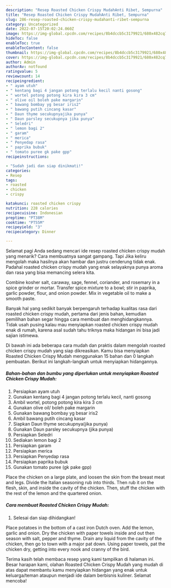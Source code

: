 ```yaml
---
description: "Resep Roasted Chicken Crispy MudahAnti Ribet, Sempurna"
title: "Resep Roasted Chicken Crispy MudahAnti Ribet, Sempurna"
slug: 286-resep-roasted-chicken-crispy-mudahanti-ribet-sempurna
category: Uncategorized
date: 2022-07-15T20:02:24.060Z
image: https://img-global.cpcdn.com/recipes/8b4dccb5c3179921/680x482cq70/roasted-chicken-crispy-mudah-foto-resep-utama.jpg
hideToc: false
enableToc: true
enableTocContent: false
thumbnail: https://img-global.cpcdn.com/recipes/8b4dccb5c3179921/680x482cq70/roasted-chicken-crispy-mudah-foto-resep-utama.jpg
cover: https://img-global.cpcdn.com/recipes/8b4dccb5c3179921/680x482cq70/roasted-chicken-crispy-mudah-foto-resep-utama.jpg
author: Admin
authorAv: notfound
ratingvalue: 5
reviewcount: 14
recipeingredient:
- " ayam utuh"
- " kentang bagi 4 jangan potong terlalu kecil nanti gosong"
- " wortel potong potong kira kira 3 cm"
- " olive oil boleh pake margarin"
- " bawang bombay yg besar iris2"
- " bawang putih cincang kasar"
- " Daun thyme secukupnyajika punya"
- " Daun parsley secukupnya jika punya"
- " Seledri"
- " lemon bagi 2"
- " garam"
- " merica"
- " Penyedap rasa"
- " paprika bubuk"
- " tomato puree gk pake gpp"
recipeinstructions:

- "Sudah jadi dan siap dinikmati!"
categories:
- Resep
tags:
- roasted
- chicken
- crispy

katakunci: roasted chicken crispy 
nutrition: 228 calories
recipecuisine: Indonesian
preptime: "PT38M"
cooktime: "PT55M"
recipeyield: "3"
recipecategory: Dinner

---
```



Selamat pagi Anda sedang mencari ide resep roasted chicken crispy mudah yang menarik? Cara membuatnya sangat gampang. Tapi Jika keliru mengolah maka hasilnya akan hambar dan justru cenderung tidak enak. Padahal roasted chicken crispy mudah yang enak selayaknya punya aroma dan rasa yang bisa memancing selera kita.


Combine kosher salt, caraway, sage, fennel, coriander, and rosemary in a spice grinder or mortar. Transfer spice mixture to a bowl; stir in paprika, garlic powder, flour, and onion powder. Mix in vegetable oil to make a smooth paste.

Banyak hal yang sedikit banyak berpengaruh terhadap kualitas rasa dari roasted chicken crispy mudah, pertama dari jenis bahan, kemudian pemilihan bahan segar hingga cara membuat dan menghidangkannya. Tidak usah pusing kalau mau menyiapkan roasted chicken crispy mudah enak di rumah, karena asal sudah tahu triknya maka hidangan ini bisa jadi sajian istimewa.


Di bawah ini ada beberapa cara mudah dan praktis dalam mengolah roasted chicken crispy mudah yang siap dikreasikan. Kamu bisa menyiapkan Roasted Chicken Crispy Mudah menggunakan 15 bahan dan 0 langkah pembuatan. Berikut ini langkah-langkah untuk menyiapkan hidangannya.

<!--inarticleads1-->

##### Bahan-bahan dan bumbu yang diperlukan untuk menyiapkan Roasted Chicken Crispy Mudah:

1. Persiapkan  ayam utuh
1. Gunakan  kentang bagi 4 jangan potong terlalu kecil, nanti gosong
1. Ambil  wortel, potong potong kira kira 3 cm
1. Gunakan  olive oil/ boleh pake margarin
1. Gunakan  bawang bombay yg besar iris2
1. Ambil  bawang putih cincang kasar
1. Siapkan  Daun thyme secukupnya(jika punya)
1. Gunakan  Daun parsley secukupnya (jika punya)
1. Persiapkan  Seledri
1. Sediakan  lemon bagi 2
1. Persiapkan  garam
1. Persiapkan  merica
1. Persiapkan  Penyedap rasa
1. Persiapkan  paprika bubuk
1. Gunakan  tomato puree (gk pake gpp)


Place the chicken on a large plate, and loosen the skin from the breast meat and legs. Divide the Italian seasoning rub into thirds. Then rub it on the flesh, skin, and inside the cavity of the chicken. Then, stuff the chicken with the rest of the lemon and the quartered onion. 

<!--inarticleads2-->

##### Cara membuat Roasted Chicken Crispy Mudah:


1. Selesai dan siap dihidangkan!

Place potatoes in the bottom of a cast iron Dutch oven. Add the lemon, garlic and onion. Dry the chicken with paper towels inside and out then season with salt, pepper and thyme. Drain any liquid from the cavity of the chicken, then go to town with a major pat down. Using paper towels, pat the chicken dry, getting into every nook and cranny of the bird. 

Terima kasih telah membaca resep yang kami tampilkan di halaman ini. Besar harapan kami, olahan Roasted Chicken Crispy Mudah yang mudah di atas dapat membantu kamu menyiapkan hidangan yang enak untuk keluarga/teman ataupun menjadi ide dalam berbisnis kuliner. Selamat mencoba!
